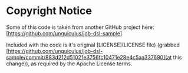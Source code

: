 # Copyright Notice
Some of this code is taken from another GitHub project here: [https://github.com/unguiculus/job-dsl-sample]

Included with the code is it's original [LICENSE](LICENSE file) (grabbed [https://github.com/unguiculus/job-dsl-sample/commit/883d212d51021e3756fc10471e28e4c5aa337690](at this change)), as required by the Apache License terms.
